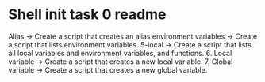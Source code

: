 # Shell init task 0 readme
Alias -> Create a script that creates an alias
environment variables -> Create a script that lists environment variables.
5-local -> Create a script that lists all local variables and environment variables, and functions.
6. Local variable -> Create a script that creates a new local variable.
7. Global variable -> Create a script that creates a new global variable.
